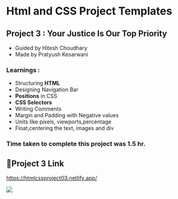 # Html and CSS Project Templates
## Project 3 : Your Justice Is Our Top Priority


- Guided by Hitesh Choudhary
- Made by Pratyush Kesarwani

### Learnings :
- Structuring **HTML**
- Designing Navigation Bar
- **Positions** in CSS
- **CSS Selectors**
- Writing Comments
- Margin and Padding with Negative values
- Units like pixels, viewports,percentage
- Float,centering the text, images and div

### Time taken to complete this project was **1.5 hr**.

## 🔗Project 3 Link
https://htmlcssproject03.netlify.app/


![](https://img.shields.io/badge/HTML-CSS-green)
